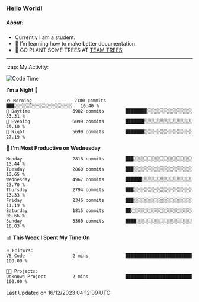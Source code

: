 ### Hello World!

##### About:
- Currently I am a student.
- 🌱 I’m learning how to make better documentation.
- 🌱 GO PLANT SOME TREES AT [TEAM TREES](https://teamtrees.org/)

---
  <summary>:zap: My Activity:</summary>
  
<!--START_SECTION:waka-->
![Code Time](http://img.shields.io/badge/Code%20Time-1%2C267%20hrs%2050%20mins-blue)

**I'm a Night 🦉** 

```text
🌞 Morning                2180 commits        ███░░░░░░░░░░░░░░░░░░░░░░   10.40 % 
🌆 Daytime                6982 commits        ████████░░░░░░░░░░░░░░░░░   33.31 % 
🌃 Evening                6099 commits        ███████░░░░░░░░░░░░░░░░░░   29.10 % 
🌙 Night                  5699 commits        ███████░░░░░░░░░░░░░░░░░░   27.19 % 
```
📅 **I'm Most Productive on Wednesday** 

```text
Monday                   2818 commits        ███░░░░░░░░░░░░░░░░░░░░░░   13.44 % 
Tuesday                  2860 commits        ███░░░░░░░░░░░░░░░░░░░░░░   13.65 % 
Wednesday                4967 commits        ██████░░░░░░░░░░░░░░░░░░░   23.70 % 
Thursday                 2794 commits        ███░░░░░░░░░░░░░░░░░░░░░░   13.33 % 
Friday                   2346 commits        ███░░░░░░░░░░░░░░░░░░░░░░   11.19 % 
Saturday                 1815 commits        ██░░░░░░░░░░░░░░░░░░░░░░░   08.66 % 
Sunday                   3360 commits        ████░░░░░░░░░░░░░░░░░░░░░   16.03 % 
```


📊 **This Week I Spent My Time On** 

```text
🔥 Editors: 
VS Code                  2 mins              █████████████████████████   100.00 % 

🐱‍💻 Projects: 
Unknown Project          2 mins              █████████████████████████   100.00 % 
```


 Last Updated on 16/12/2023 04:12:09 UTC
<!--END_SECTION:waka-->
